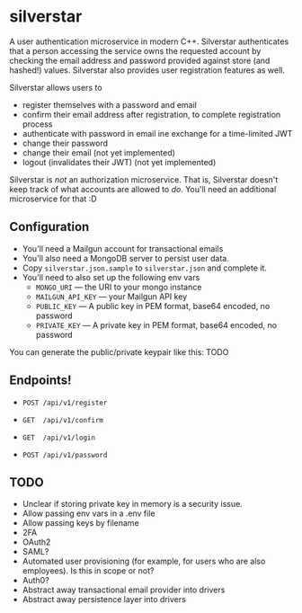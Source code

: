 # silverstar

A user authentication microservice in modern C++. Silverstar authenticates that a person accessing the service owns
the requested account by checking the email address and password provided against store (and hashed!) values. Silverstar
also provides user registration features as well.

Silverstar allows users to
- register themselves with a password and email
- confirm their email address after registration, to complete registration process
- authenticate with password in email ine exchange for a time-limited JWT
- change their password
- change their email (not yet implemented)
- logout (invalidates their JWT) (not yet implemented)

Silverstar is _not_ an authorization microservice. That is, Silverstar doesn't keep track of what accounts are allowed
to _do_. You'll need an additional microservice for that :D

## Configuration

- You'll need a Mailgun account for transactional emails
- You'll also need a MongoDB server to persist user data.
- Copy `silverstar.json.sample` to `silverstar.json` and complete it.
- You'll need to also set up the following env vars
  - `MONGO_URI` — the URI to your mongo instance
  - `MAILGUN_API_KEY` — your Mailgun API key
  - `PUBLIC_KEY` — A public key in PEM format, base64 encoded, no password
  - `PRIVATE_KEY` — A private key in PEM format, base64 encoded, no password

You can generate the public/private keypair like this: TODO

## Endpoints!

* `POST /api/v1/register`

* `GET  /api/v1/confirm`

* `GET  /api/v1/login`

* `POST /api/v1/password`

## TODO

- Unclear if storing private key in memory is a security issue.
- Allow passing env vars in a .env file
- Allow passing keys by filename
- 2FA
- OAuth2
- SAML?
- Automated user provisioning (for example, for users who are also employees). Is this in scope or not?
- Auth0?
- Abstract away transactional email provider into drivers
- Abstract away persistence layer into drivers
